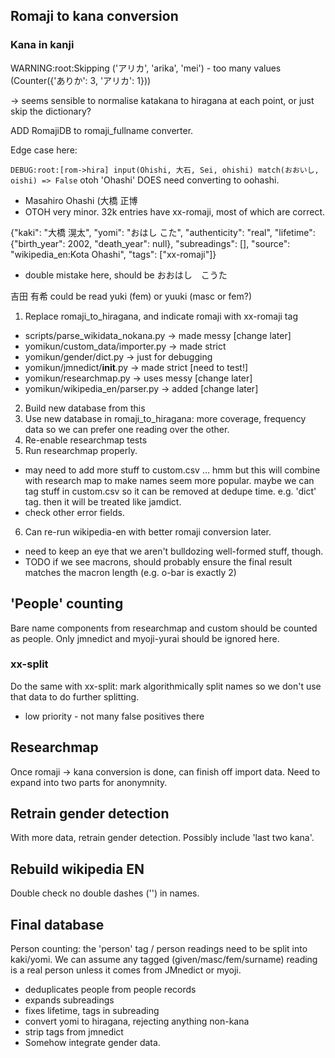 ## Romaji to kana conversion

### Kana in kanji

WARNING:root:Skipping ('アリカ', 'arika', 'mei') - too many values (Counter({'ありか': 3, 'アリカ': 1}))

 -> seems sensible to normalise katakana to hiragana at each point, or just
    skip the dictionary?

 ADD RomajiDB to romaji_fullname converter.

Edge case here:

`DEBUG:root:[rom->hira] input(Ohishi, 大石, Sei, ohishi) match(おおいし, oishi) => False`
otoh 'Ohashi' DOES need converting to oohashi.

- Masahiro Ohashi (大橋 正博
- OTOH very minor. 32k entries have xx-romaji, most of which are correct.

{"kaki": "大橋 滉太", "yomi": "おはし こた", "authenticity": "real", "lifetime": {"birth_year": 2002, "death_year": null}, "subreadings": [], "source": "wikipedia_en:Kota Ohashi", "tags": ["xx-romaji"]}

- double mistake here, should be おおはし　こうた

吉田 有希 could be read yuki (fem) or yuuki (masc or fem?)

1. Replace romaji_to_hiragana, and indicate romaji with xx-romaji tag

- scripts/parse_wikidata_nokana.py   -> made messy [change later]
- yomikun/custom_data/importer.py -> made strict
- yomikun/gender/dict.py -> just for debugging
- yomikun/jmnedict/**init**.py -> made strict [need to test!]
- yomikun/researchmap.py -> uses messy [change later]
- yomikun/wikipedia_en/parser.py -> added [change later]

2. Build new database from this
3. Use new database in romaji_to_hiragana: more coverage, frequency
   data so we can prefer one reading over the other.
4. Re-enable researchmap tests
5. Run researchmap properly.

- may need to add more stuff to custom.csv
  ... hmm but this will combine with research map to make names seem
  more popular. maybe we can tag stuff in custom.csv so it can be
  removed at dedupe time. e.g. 'dict' tag. then it will be treated
  like jamdict.
- check other error fields.

6. Can re-run wikipedia-en with better romaji conversion later.

- need to keep an eye that we aren't bulldozing well-formed stuff,
  though.
- TODO if we see macrons, should probably ensure the final result
  matches the macron length (e.g. o-bar is exactly 2)

## 'People' counting

Bare name components from researchmap and custom should be counted as
people. Only jmnedict and myoji-yurai should be ignored here.

### xx-split

Do the same with xx-split: mark algorithmically split names so we don't
use that data to do further splitting.

- low priority - not many false positives there

## Researchmap

Once romaji -> kana conversion is done, can finish off import data.
Need to expand into two parts for anonymnity.

## Retrain gender detection

With more data, retrain gender detection. Possibly include 'last two
kana'.

## Rebuild wikipedia EN

Double check no double dashes ('') in names.

## Final database

Person counting: the 'person' tag / person readings need to be split
into kaki/yomi. We can assume any tagged (given/masc/fem/surname)
reading is a real person unless it comes from JMnedict or myoji.

- deduplicates people from people records
- expands subreadings
- fixes lifetime, tags in subreading
- convert yomi to hiragana, rejecting anything non-kana
- strip tags from jmnedict
- Somehow integrate gender data.
